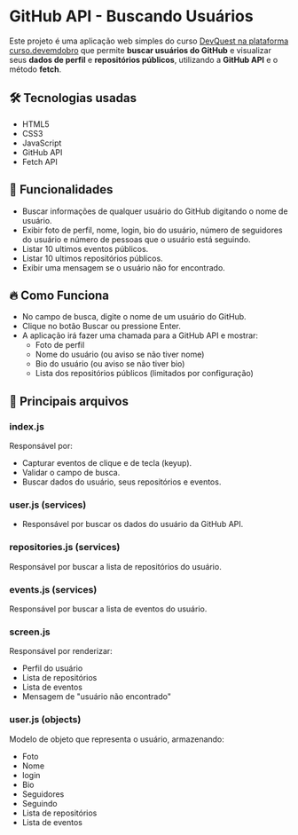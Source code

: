 # GitHub API - Buscando Usuários
Este projeto é uma aplicação web simples do curso [DevQuest na plataforma curso.devemdobro](https://cursos.devemdobro.com) que permite **buscar usuários do GitHub** e visualizar seus **dados de perfil** e **repositórios públicos**, utilizando a **GitHub API** e o método **fetch**.

## 🛠 Tecnologias usadas
- HTML5
- CSS3
- JavaScript
- GitHub API
- Fetch API

## 🎯 Funcionalidades
- Buscar informações de qualquer usuário do GitHub digitando o nome de usuário.
- Exibir foto de perfil, nome, login, bio do usuário, número de seguidores do usuário e número de pessoas que o usuário está seguindo.
- Listar 10 ultimos eventos públicos.
- Listar 10 ultimos repositórios públicos.
- Exibir uma mensagem se o usuário não for encontrado.

## 🔥 Como Funciona
- No campo de busca, digite o nome de um usuário do GitHub.
- Clique no botão Buscar ou pressione Enter.
- A aplicação irá fazer uma chamada para a GitHub API e mostrar:
    - Foto de perfil
    - Nome do usuário (ou aviso se não tiver nome)
    - Bio do usuário (ou aviso se não tiver bio)
    - Lista dos repositórios públicos (limitados por configuração)

## 📜 Principais arquivos
### index.js
Responsável por:
- Capturar eventos de clique e de tecla (keyup).
- Validar o campo de busca.
- Buscar dados do usuário, seus repositórios e eventos.

### user.js (services)
- Responsável por buscar os dados do usuário da GitHub API.

### repositories.js (services)
Responsável por buscar a lista de repositórios do usuário.

### events.js (services)
Responsável por buscar a lista de eventos do usuário.

### screen.js
Responsável por renderizar:
- Perfil do usuário
- Lista de repositórios
- Lista de eventos
- Mensagem de "usuário não encontrado"

### user.js (objects)
Modelo de objeto que representa o usuário, armazenando:
- Foto
- Nome
- login
- Bio
- Seguidores
- Seguindo
- Lista de repositórios
- Lista de eventos